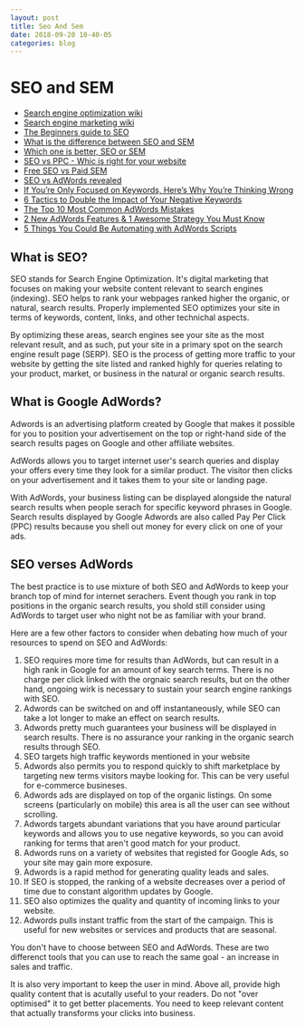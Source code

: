 ```yaml
---
layout: post
title: Seo And Sem
date: 2018-09-20 10-40-05
categories: blog
---
```


# SEO and SEM

- [Search engine optimization wiki](https://en.wikipedia.org/wiki/Search_engine_optimization)
- [Search engine marketing wiki](https://en.wikipedia.org/wiki/Search_engine_marketing)
- [The Beginners guide to SEO](https://moz.com/beginners-guide-to-seo)
- [What is the difference between SEO and SEM](https://www.reliablesoft.net/what-is-the-difference-between-seo-and-sem/)
- [Which one is better, SEO or SEM](https://www.quora.com/Which-one-is-better-SEO-or-sem)
- [SEO vs PPC - Whic is right for your website](https://www.entrepreneur.com/article/223567)
- [Free SEO vs Paid SEM](http://www.webconfs.com/seo-vs-sem-article-52.php)
- [SEO vs AdWords revealed](https://www.searchenginejournal.com/seo-vs-adwords-revealed/71417/)
- [If You’re Only Focused on Keywords, Here’s Why You’re Thinking Wrong](https://www.searchenginejournal.com/if-youre-only-focused-on-keywords-heres-why-youre-thinking-wrong/166794/)
- [6 Tactics to Double the Impact of Your Negative Keywords](https://www.searchenginejournal.com/6-tactics-double-impact-negative-keywords/105539/)
- [The Top 10 Most Common AdWords Mistakes](https://www.searchenginejournal.com/top-10-common-adwords-mistakes/216271/)
- [2 New AdWords Features & 1 Awesome Strategy You Must Know](https://www.searchenginejournal.com/recent-adwords-features-strategy/220659/)
- [5 Things You Could Be Automating with AdWords Scripts](https://www.searchenginejournal.com/automating-with-adwords-scripts/235585/)



## What is SEO?

SEO stands for Search Engine Optimization. It's digital marketing that focuses on
making your website content relevant to search engines (indexing). SEO helps to rank your webpages ranked higher the organic, or natural, search results. Properly implemented SEO optimizes your site in terms of keywords, content, links, and other
technichal aspects.

By optimizing these areas, search engines see your site as the most relevant result, and as such, put your site in a primary spot on the search engine result page (SERP). SEO is the process of getting more traffic to your website by getting the
site listed and ranked highly for queries relating to your product, market, or
business in the natural or organic search results.


## What is Google AdWords?
Adwords is an advertising platform created by Google that makes it possible for you
to position your advertisement on the top or right-hand side of the search results
pages on Google and other affiliate websites.

AdWords allows you to target internet user's search queries and display your offers
every time they look for a similar product. The visitor then clicks on your advertisement and it takes them to your site or landing page.

With AdWords, your business listing can be displayed alongside the natural search results when people serach for specific keyword phrases in Google. Search results displayed by Google Adwords are also called Pay Per Click (PPC) results because you shell out money for every click on one of your ads.

## SEO verses AdWords

The best practice is to use mixture of both SEO and AdWords to keep your branch top of mind for internet serachers. Event though you rank in top positions in the organic search results, you shold still consider using AdWords to target user who night not be as familiar with your brand.

Here are a few other factors to consider when debating how much of your resources to spend on SEO and AdWords:

1. SEO requires more time for results than AdWords, but can result in a high rank in Google for an amount of key search terms. There is no charge per click linked with the orgnaic search results, but on the other hand, ongoing wirk is necessary to sustain your search engine rankings with SEO.
2. Adwords can be switched on and off instantaneously, while SEO can take a lot longer to make an effect on search results.
3. Adwords pretty much guarantees your business will be displayed in search results. There is no assurance your ranking in the organic search results through SEO.
4. SEO targets high traffic keywords mentioned in your website
5. Adwords also permits you to respond quickly to shift marketplace by targeting new terms visitors maybe looking for. This can be very useful for e-commerce busineses.
6. Adwords ads are displayed on top of the organic listings. On some screens (particularly on mobile) this area is all the user can see without scrolling.
7. Adwords targets abundant variations that you have around particular keywords and allows you to use negative keywords, so you can avoid ranking for terms that aren't good match for your product.
8. Adwords runs on a variety of websites that registed for Google Ads, so your site may gain more exposure.
9. Adwords is a rapid method for generating quality leads and sales.
10. If SEO is stopped, the ranking of a website decreases over a period of time due to constant algorithm updates by Google.
11. SEO also optimizes the quality and quantity of incoming links to your website.
12. Adwords pulls instant traffic from the start of the campaign. This is useful for new websites or services and products that are seasonal.

You don't have to choose between SEO and AdWords. These are two differenct tools that you can use to reach the same goal - an increase in sales and traffic.

It is also very important to keep the user in mind. Above all, provide high quality content that is acutally useful to your readers. Do not "over optimised" it to get better placements. You need to keep relevant content that actually transforms your clicks into business.
